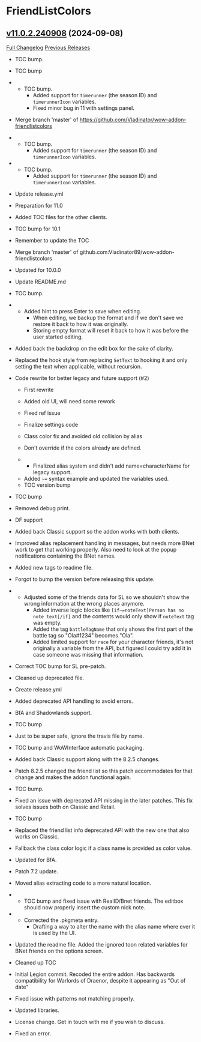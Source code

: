 # FriendListColors

## [v11.0.2.240908](https://github.com/Vladinator/wow-addon-friendlistcolors/tree/v11.0.2.240908) (2024-09-08)
[Full Changelog](https://github.com/Vladinator/wow-addon-friendlistcolors/commits/v11.0.2.240908) [Previous Releases](https://github.com/Vladinator/wow-addon-friendlistcolors/releases)

- TOC bump.  
- TOC bump  
- - TOC bump.  
    - Added support for `timerunner` (the season ID) and `timerunnerIcon` variables.  
    - Fixed minor bug in 11 with settings panel.  
- Merge branch 'master' of https://github.com/Vladinator/wow-addon-friendlistcolors  
- - TOC bump.  
    - Added support for `timerunner` (the season ID) and `timerunnerIcon` variables.  
- - TOC bump.  
    - Added support for `timerunner` (the season ID) and `timerunnerIcon` variables.  
- Update release.yml  
- Preparation for 11.0  
- Added TOC files for the other clients.  
- TOC bump for 10.1  
- Remember to update the TOC  
- Merge branch 'master' of github.com:Vladinator89/wow-addon-friendlistcolors  
- Updated for 10.0.0  
- Update README.md  
- TOC bump.  
- - Added hint to press Enter to save when editing.  
    - When editing, we backup the format and if we don't save we restore it back to how it was originally.  
    - Storing empty format will reset it back to how it was before the user started editing.  
- Added back the backdrop on the edit box for the sake of clarity.  
- Replaced the hook style from replacing `SetText` to hooking it and only setting the text when applicable, without recursion.  
- Code rewrite for better legacy and future support (#2)  
    * First rewrite  
    * Added old UI, will need some rework  
    * Fixed ref issue  
    * Finalize settings code  
    * Class color fix and avoided old collision by alias  
    * Don't override if the colors already are defined.  
    * - Finalized alias system and didn't add name=characterName for legacy support.  
    - Added `~=` syntax example and updated the variables used.  
    * TOC version bump  
- TOC bump  
- Removed debug print.  
- DF support  
- Added back Classic support so the addon works with both clients.  
- Improved alias replacement handling in messages, but needs more BNet work to get that working properly. Also need to look at the popup notifications containing the BNet names.  
- Added new tags to readme file.  
- Forgot to bump the version before releasing this update.  
- - Adjusted some of the friends data for SL so we shouldn't show the wrong information at the wrong places anymore.  
    - Added inverse logic blocks like `[if~=noteText]Person has no note text[/if]` and the contents would only show if `noteText` tag was empty.  
    - Added the tag `battleTagName` that only shows the first part of the battle tag so "Ola#1234" becomes "Ola".  
    - Added limited support for `race` for your character friends, it's not originally a variable from the API, but figured I could try add it in case someone was missing that information.  
- Correct TOC bump for SL pre-patch.  
- Cleaned up deprecated file.  
- Create release.yml  
- Added deprecated API handling to avoid errors.  
- BfA and Shadowlands support.  
- TOC bump  
- Just to be super safe, ignore the travis file by name.  
- TOC bump and WoWInterface automatic packaging.  
- Added back Classic support along with the 8.2.5 changes.  
- Patch 8.2.5 changed the friend list so this patch accommodates for that change and makes the addon functional again.  
- TOC bump.  
- Fixed an issue with deprecated API missing in the later patches. This fix solves issues both on Classic and Retail.  
- TOC bump  
- Replaced the friend list info deprecated API with the new one that also works on Classic.  
- Fallback the class color logic if a class name is provided as color value.  
- Updated for BfA.  
- Patch 7.2 update.  
- Moved alias extracting code to a more natural location.  
- - TOC bump and fixed issue with RealID/Bnet friends. The editbox should now properly insert the custom nick note.  
- - Corrected the .pkgmeta entry.  
    - Drafting a way to alter the name with the alias name where ever it is used by the UI.  
- Updated the readme file. Added the ignored toon related variables for BNet friends on the options screen.  
- Cleaned up TOC  
- Initial Legion commit. Recoded the entire addon. Has backwards compatibility for Warlords of Draenor, despite it appearing as "Out of date"  
- Fixed issue with patterns not matching properly.  
- Updated libraries.  
- License change. Get in touch with me if you wish to discuss.  
- Fixed an error.  
